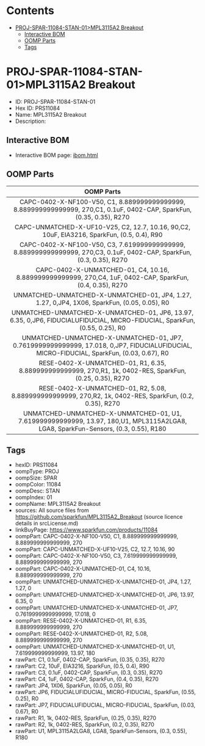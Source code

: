 



Contents
========

* [PROJ-SPAR-11084-STAN-01>MPL3115A2 Breakout](#proj-spar-11084-stan-01mpl3115a2-breakout)
	* [Interactive BOM](#interactive-bom)
	* [OOMP Parts](#oomp-parts)
	* [Tags](#tags)

# PROJ-SPAR-11084-STAN-01>MPL3115A2 Breakout

- ID: PROJ-SPAR-11084-STAN-01
- Hex ID: PRS11084
- Name: MPL3115A2 Breakout
- Description: 

## Interactive BOM

- Interactive BOM page: [ibom.html](kicad/bom/ibom.html)

## OOMP Parts
  

|OOMP Parts|
| :---: |
|CAPC-0402-X-NF100-V50, C1, 8.889999999999999, 8.889999999999999, 270,C1, 0.1uF, 0402-CAP, SparkFun, (0.35, 0.35), R270|
|CAPC-UNMATCHED-X-UF10-V25, C2, 12.7, 10.16, 90,C2, 10uF, EIA3216, SparkFun, (0.5, 0.4), R90|
|CAPC-0402-X-NF100-V50, C3, 7.619999999999999, 8.889999999999999, 270,C3, 0.1uF, 0402-CAP, SparkFun, (0.3, 0.35), R270|
|CAPC-0402-X-UNMATCHED-01, C4, 10.16, 8.889999999999999, 270,C4, 1uF, 0402-CAP, SparkFun, (0.4, 0.35), R270|
|UNMATCHED-UNMATCHED-X-UNMATCHED-01, JP4, 1.27, 1.27, 0,JP4, 1X06, SparkFun, (0.05, 0.05), R0|
|UNMATCHED-UNMATCHED-X-UNMATCHED-01, JP6, 13.97, 6.35, 0,JP6, FIDUCIALUFIDUCIAL, MICRO-FIDUCIAL, SparkFun, (0.55, 0.25), R0|
|UNMATCHED-UNMATCHED-X-UNMATCHED-01, JP7, 0.7619999999999999, 17.018, 0,JP7, FIDUCIALUFIDUCIAL, MICRO-FIDUCIAL, SparkFun, (0.03, 0.67), R0|
|RESE-0402-X-UNMATCHED-01, R1, 6.35, 8.889999999999999, 270,R1, 1k, 0402-RES, SparkFun, (0.25, 0.35), R270|
|RESE-0402-X-UNMATCHED-01, R2, 5.08, 8.889999999999999, 270,R2, 1k, 0402-RES, SparkFun, (0.2, 0.35), R270|
|UNMATCHED-UNMATCHED-X-UNMATCHED-01, U1, 7.619999999999999, 13.97, 180,U1, MPL3115A2LGA8, LGA8, SparkFun-Sensors, (0.3, 0.55), R180|

## Tags

- hexID: PRS11084
- oompType: PROJ
- oompSize: SPAR
- oompColor: 11084
- oompDesc: STAN
- oompIndex: 01
- oompName: MPL3115A2 Breakout
- sources: All source files from https://github.com/sparkfun/MPL3115A2_Breakout (source licence details in srcLicense.md)
- linkBuyPage: https://www.sparkfun.com/products/11084
- oompPart: CAPC-0402-X-NF100-V50, C1, 8.889999999999999, 8.889999999999999, 270
- oompPart: CAPC-UNMATCHED-X-UF10-V25, C2, 12.7, 10.16, 90
- oompPart: CAPC-0402-X-NF100-V50, C3, 7.619999999999999, 8.889999999999999, 270
- oompPart: CAPC-0402-X-UNMATCHED-01, C4, 10.16, 8.889999999999999, 270
- oompPart: UNMATCHED-UNMATCHED-X-UNMATCHED-01, JP4, 1.27, 1.27, 0
- oompPart: UNMATCHED-UNMATCHED-X-UNMATCHED-01, JP6, 13.97, 6.35, 0
- oompPart: UNMATCHED-UNMATCHED-X-UNMATCHED-01, JP7, 0.7619999999999999, 17.018, 0
- oompPart: RESE-0402-X-UNMATCHED-01, R1, 6.35, 8.889999999999999, 270
- oompPart: RESE-0402-X-UNMATCHED-01, R2, 5.08, 8.889999999999999, 270
- oompPart: UNMATCHED-UNMATCHED-X-UNMATCHED-01, U1, 7.619999999999999, 13.97, 180
- rawPart: C1, 0.1uF, 0402-CAP, SparkFun, (0.35, 0.35), R270
- rawPart: C2, 10uF, EIA3216, SparkFun, (0.5, 0.4), R90
- rawPart: C3, 0.1uF, 0402-CAP, SparkFun, (0.3, 0.35), R270
- rawPart: C4, 1uF, 0402-CAP, SparkFun, (0.4, 0.35), R270
- rawPart: JP4, 1X06, SparkFun, (0.05, 0.05), R0
- rawPart: JP6, FIDUCIALUFIDUCIAL, MICRO-FIDUCIAL, SparkFun, (0.55, 0.25), R0
- rawPart: JP7, FIDUCIALUFIDUCIAL, MICRO-FIDUCIAL, SparkFun, (0.03, 0.67), R0
- rawPart: R1, 1k, 0402-RES, SparkFun, (0.25, 0.35), R270
- rawPart: R2, 1k, 0402-RES, SparkFun, (0.2, 0.35), R270
- rawPart: U1, MPL3115A2LGA8, LGA8, SparkFun-Sensors, (0.3, 0.55), R180
